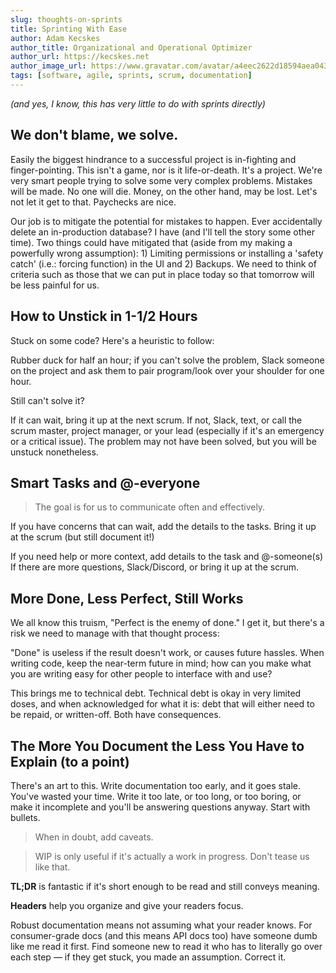 ```yaml
---
slug: thoughts-on-sprints
title: Sprinting With Ease
author: Adam Kecskes
author_title: Organizational and Operational Optimizer
author_url: https://kecskes.net
author_image_url: https://www.gravatar.com/avatar/a4eec2622d18594aea04310ae3ec577c
tags: [software, agile, sprints, scrum, documentation]
---
```


_(and yes, I know, this has very little to do with sprints directly)_

## We don't blame, we solve.

Easily the biggest hindrance to a successful project is in-fighting and finger-pointing. This isn't a game, nor is it life-or-death. It's a project. We're very smart people trying to solve some very complex problems.
Mistakes will be made. No one will die. Money, on the other hand, may be lost. Let's not let it get to that. Paychecks are nice.

Our job is to mitigate the potential for mistakes to happen. Ever accidentally delete an in-production database? I have (and I'll tell the story some other time). Two things could have mitigated that (aside from my making a powerfully wrong assumption): 1) Limiting permissions or installing a 'safety catch' (i.e.: forcing function) in the UI and 2) Backups.
We need to think of criteria such as those that we can put in place today so that tomorrow will be less painful for us.

## How to Unstick in 1-1/2 Hours

Stuck on some code? Here's a heuristic to follow:

Rubber duck for half an hour; if you can't solve the problem, Slack someone on the project and ask them to pair program/look over your shoulder for one hour.

Still can't solve it?

If it can wait, bring it up at the next scrum. If not, Slack, text, or call the scrum master, project manager, or your lead (especially if it's an emergency or a critical issue). The problem may not have been solved, but you will be unstuck nonetheless.

## Smart Tasks and @-everyone

> The goal is for us to communicate often and effectively.

If you have concerns that can wait, add the details to the tasks. Bring it up at the scrum (but still document it!)

If you need help or more context, add details to the task and @-someone(s)
If there are more questions, Slack/Discord, or bring it up at the scrum.

## More Done, Less Perfect, Still Works

We all know this truism, "Perfect is the enemy of done." I get it, but there's a risk we need to manage with that thought process:

"Done" is useless if the result doesn't work, or causes future hassles.
When writing code, keep the near-term future in mind; how can you make what you are writing easy for other people to interface with and use?

This brings me to technical debt. Technical debt is okay in very limited doses, and when acknowledged for what it is: debt that will either need to be repaid, or written-off. Both have consequences.

## The More You Document the Less You Have to Explain (to a point)

There's an art to this. Write documentation too early, and it goes stale. You've wasted your time. Write it too late, or too long, or too boring, or make it incomplete and you'll be answering questions anyway.
Start with bullets.

> When in doubt, add caveats.

> WIP is only useful if it's actually a work in progress. Don't tease us like that.

**TL;DR** is fantastic if it's short enough to be read and still conveys meaning.

**Headers** help you organize and give your readers focus.

Robust documentation means not assuming what your reader knows. For consumer-grade docs (and this means API docs too) have someone dumb like me read it first. Find someone new to read it who has to literally go over each step — if they get stuck, you made an assumption. Correct it.
